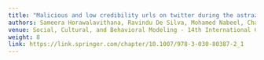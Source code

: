 ```yaml
---
title: "Malicious and low credibility urls on twitter during the astrazeneca covid-19 vaccine development"
authors: Sameera Horawalavithana, Ravindu De Silva, Mohamed Nabeel, Charitha Elvitigala, Primal Wijesekara, Adriana Iamnitchi
venue: Social, Cultural, and Behavioral Modeling - 14th International Conference, SBP-BRiMS 2021, Virtual Event, July 6–9, 2021, Proceedings 14
weight: 8
link: https://link.springer.com/chapter/10.1007/978-3-030-80387-2_1
---
```


